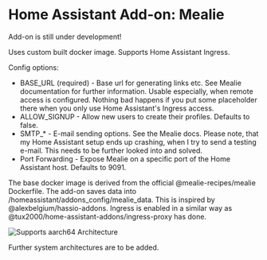 # Home Assistant Add-on: Mealie

Add-on is still under development!

Uses custom built docker image. Supports Home Assistant Ingress.

Config options:
- BASE_URL (required) - Base url for generating links etc. See Mealie documentation for further information. Usable especially, when remote access is configured. Nothing bad happens if you put some placeholder there when you only use Home Assistant's Ingress access.
- ALLOW_SIGNUP - Allow new users to create their profiles. Defaults to false.
- SMTP_* - E-mail sending options. See the Mealie docs. Please note, that my Home Assistant setup ends up crashing, when I try to send a testing e-mail. This needs to be further looked into and solved.
- Port Forwarding - Expose Mealie on a specific port of the Home Assistant host. Defaults to 9091.

The base docker image is derived from the official @mealie-recipes/mealie Dockerfile. The add-on saves data into /homeassistant/addons_config/mealie_data. This is inspired by @alexbelgium/hassio-addons. Ingress is enabled in a similar way as @tux2000/home-assistant-addons/ingress-proxy has done.

![Supports aarch64 Architecture][aarch64-shield]
<!---![Supports amd64 Architecture][amd64-shield]
![Supports armhf Architecture][armhf-shield]
![Supports armv7 Architecture][armv7-shield]
![Supports i386 Architecture][i386-shield]-->

[aarch64-shield]: https://img.shields.io/badge/aarch64-yes-green.svg
<!---[amd64-shield]: https://img.shields.io/badge/amd64-yes-green.svg
[armhf-shield]: https://img.shields.io/badge/armhf-yes-green.svg
[armv7-shield]: https://img.shields.io/badge/armv7-yes-green.svg
[i386-shield]: https://img.shields.io/badge/i386-yes-green.svg-->

Further system architectures are to be added.
